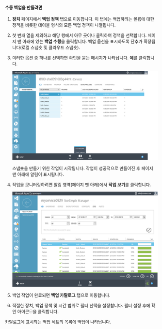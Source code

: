 #### 수동 백업을 만들려면

1. **장치** 페이지에서 **백업 정책** 탭으로 이동합니다. 이 탭에는 백업하려는 볼륨에 대한 정책을 비롯한 테이블 형식의 모든 백업 정책이 나열됩니다.

2. 첫 번째 열을 제외하고 해당 행에서 아무 곳이나 클릭하여 정책을 선택합니다. 페이지 맨 아래에 있는 **백업 수행**을 클릭합니다. 백업 옵션을 표시하도록 단추가 확장됩니다(로컬 스냅숏 및 클라우드 스냅숏).

3. 이러한 옵션 중 하나를 선택하면 확인을 묻는 메시지가 나타납니다. **예**를 클릭합니다.

    ![수동 백업1 만들기](./media/storsimple-create-manual-backup-gov/HCS_CreateManualBackup1-gov-include.png)
 
    스냅숏을 만들기 위한 작업이 시작됩니다. 작업이 성공적으로 만들어진 후 페이지 맨 아래에 알림이 표시됩니다.

4. 작업을 모니터링하려면 알림 영역(페이지 맨 아래)에서 **작업 보기**를 클릭합니다.

    ![수동 백업2 만들기](./media/storsimple-create-manual-backup-gov/HCS_CreateManualBackup2-gov-include.png)

5. 백업 작업이 완료되면 **백업 카탈로그** 탭으로 이동합니다.

6. 적절한 장치, 백업 정책 및 시간 범위로 필터 선택을 설정합니다. 필터 설정 후에 확인 아이콘![확인 아이콘](./media/storsimple-create-manual-backup/HCS_CheckIcon-include.png)을 클릭합니다.

  카탈로그에 표시되는 백업 세트의 목록에 백업이 나타납니다.

<!---HONumber=62-->